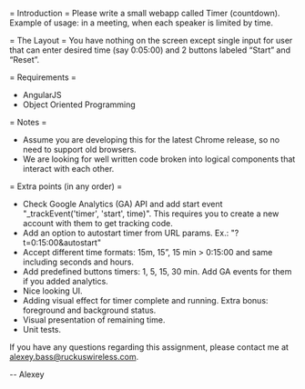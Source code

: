 = Introduction =
Please write a small webapp called Timer (countdown).
Example of usage: in a meeting, when each speaker is limited by time.

= The Layout = 
You have nothing on the screen except single input for user that can enter desired time (say 0:05:00) and 2 buttons labeled “Start” and “Reset”.

= Requirements =
- AngularJS
- Object Oriented Programming

 = Notes =
- Assume you are developing this for the latest Chrome release, so no need to support old browsers.
- We are looking for well written code broken into logical components that interact with each other.

= Extra points (in any order) =
- Check Google Analytics (GA) API and add start event "_trackEvent('timer', 'start', time)". This requires you to create a new account with them to get tracking code.
- Add an option to autostart timer from URL params. Ex.: "?t=0:15:00&autostart"
- Accept different time formats: 15m, 15”, 15 min > 0:15:00 and same including seconds and hours.
- Add predefined buttons timers: 1, 5, 15, 30 min. Add GA events for them if you added analytics.
- Nice looking UI.
- Adding visual effect for timer complete and running. Extra bonus: foreground and background status.
- Visual presentation of remaining time.
- Unit tests.

If you have any questions regarding this assignment, please contact me at alexey.bass@ruckuswireless.com.

-- Alexey
